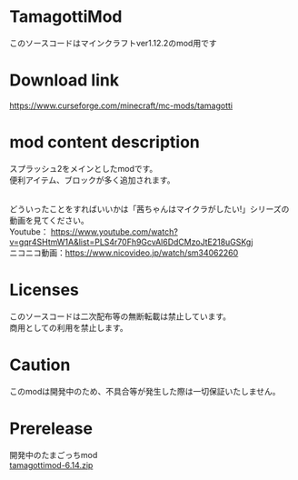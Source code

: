 # TamagottiMod
このソースコードはマインクラフトver1.12.2のmod用です

# Download link
https://www.curseforge.com/minecraft/mc-mods/tamagotti

# mod content description
スプラッシュ2をメインとしたmodです。<br>
便利アイテム、ブロックが多く追加されます。<br><br>


どういったことをすればいいかは「茜ちゃんはマイクラがしたい!」シリーズの動画を見てください。<br>
Youtube：    https://www.youtube.com/watch?v=gqr4SHtmW1A&list=PLS4r70Fh9GcvAl6DdCMzoJtE218uGSKgj<br>
ニコニコ動画：https://www.nicovideo.jp/watch/sm34062260

# Licenses
このソースコードは二次配布等の無断転載は禁止しています。<br>
商用としての利用を禁止します。

# Caution
このmodは開発中のため、不具合等が発生した際は一切保証いたしません。

# Prerelease
開発中のたまごっちmod<br>
[tamagottimod-6.14.zip](https://github.com/konohairoha/TamagottiMod/files/10567672/tamagottimod-6.14.zip)
